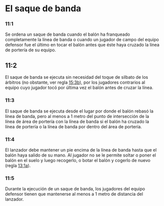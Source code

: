 # El saque de banda

### 11:1
Se ordena un saque de banda cuando el balón ha franqueado completamente la línea de banda o cuando un jugador de campo del equipo defensor fue el último en tocar el balón antes que éste haya cruzado la línea de portería de su equipo.

## 11:2
El saque de banda se ejecuta sin necesidad del toque de silbato de los árbitros (no obstante, ver regla [15:3b](#15:3)), por los jugadores contrarios al equipo cuyo jugador tocó por última vez el balón antes de cruzar la línea.

### 11:3
El saque de banda se ejecuta desde el lugar por donde el balón rebasó  la línea de banda, pero al menos a 1 metro del punto de intersección de la línea de área de portería con la línea de banda si el balón ha cruzado la línea de portería o la línea de banda por dentro del área de portería.

### 11:4
El lanzador debe mantener un pie encima de la línea de banda hasta que el balón haya salido de su mano. Al jugador no se le permite soltar o poner el balón en el suelo y luego recogerlo, o botar el balón y cogerlo de nuevo (regla [13:1a](#13:1)).

### 11:5
Durante la ejecución de un saque de banda, los jugadores del equipo defensor tienen que mantenerse al menos a 1 metro de distancia del lanzador.
